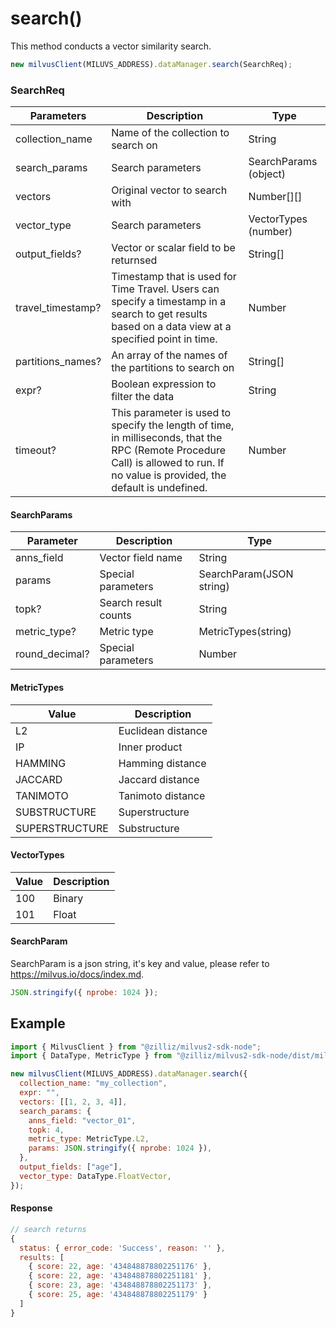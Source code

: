 # search()

This method conducts a vector similarity search.

```javascript
new milvusClient(MILUVS_ADDRESS).dataManager.search(SearchReq);
```

### SearchReq

| Parameters        | Description                                                                                                                                         | Type                  |
| ----------------- | --------------------------------------------------------------------------------------------------------------------------------------------------- | --------------------- |
| collection_name   | Name of the collection to search on                                                                                                                 | String                |
| search_params     | Search parameters                                                                                                                                   | SearchParams (object) |
| vectors           | Original vector to search with                                                                                                                      | Number[][]            |
| vector_type       | Search parameters                                                                                                                                   | VectorTypes (number)  |
| output_fields?    | Vector or scalar field to be returnsed                                                                                                               | String[]              |
| travel_timestamp? | Timestamp that is used for Time Travel. Users can specify a timestamp in a search to get results based on a data view at a specified point in time. | Number                |
| partitions_names? | An array of the names of the partitions to search on                                                                                                | String[]              |
| expr?             | Boolean expression to filter the data                                                                                                               | String                |
| timeout?          | This parameter is used to specify the length of time, in milliseconds, that the RPC (Remote Procedure Call) is allowed to run. If no value is provided, the default is undefined.                                                              | Number                |

#### SearchParams

| Parameter      | Description          | Type                     |
| -------------- | -------------------- | ------------------------ |
| anns_field     | Vector field name    | String                   |
| params         | Special parameters   | SearchParam(JSON string) |
| topk?          | Search result counts | String                   |
| metric_type?   | Metric type          | MetricTypes(string)      |
| round_decimal? | Special parameters   | Number                   |

#### MetricTypes

| Value          | Description        |
| -------------- | ------------------ |
| L2             | Euclidean distance |
| IP             | Inner product      |
| HAMMING        | Hamming distance   |
| JACCARD        | Jaccard distance   |
| TANIMOTO       | Tanimoto distance  |
| SUBSTRUCTURE   | Superstructure     |
| SUPERSTRUCTURE | Substructure       |

#### VectorTypes

| Value | Description |
| ----- | ----------- |
| 100   | Binary      |
| 101   | Float       |

#### SearchParam

SearchParam is a json string, it's key and value, please refer to https://milvus.io/docs/index.md.

```javascript
JSON.stringify({ nprobe: 1024 });
```

## Example

```javascript
import { MilvusClient } from "@zilliz/milvus2-sdk-node";
import { DataType, MetricType } from "@zilliz/milvus2-sdk-node/dist/milvus/const/Milvus";

new milvusClient(MILUVS_ADDRESS).dataManager.search({
  collection_name: "my_collection",
  expr: "",
  vectors: [[1, 2, 3, 4]],
  search_params: {
    anns_field: "vector_01",
    topk: 4,
    metric_type: MetricType.L2,
    params: JSON.stringify({ nprobe: 1024 }),
  },
  output_fields: ["age"],
  vector_type: DataType.FloatVector,
});
```

#### Response

```javascript
// search returns
{
  status: { error_code: 'Success', reason: '' },
  results: [
    { score: 22, age: '434848878802251176' },
    { score: 22, age: '434848878802251181' },
    { score: 23, age: '434848878802251173' },
    { score: 25, age: '434848878802251179' }
  ]
}
```
